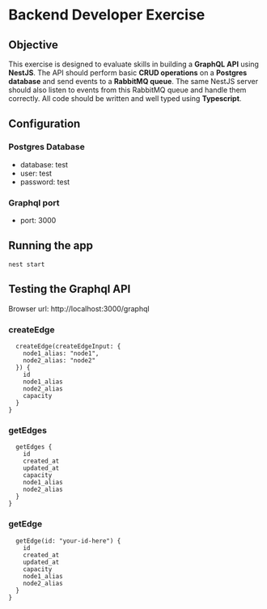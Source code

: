 # Backend Developer Exercise


## Objective
This exercise is designed to evaluate skills in building a **GraphQL API** using **NestJS**. The API should perform basic **CRUD operations** on a **Postgres database** and send events to a **RabbitMQ queue**. The same NestJS server should also listen to events from this RabbitMQ queue and handle them correctly. All code should be written and well typed using **Typescript**.


## Configuration

### Postgres Database

- database: test
- user: test
- password: test

### Graphql port

- port: 3000



## Running the app

```nest start```

## Testing the Graphql API

Browser url: http://localhost:3000/graphql

### createEdge

```mutation {
  createEdge(createEdgeInput: {
    node1_alias: "node1",
    node2_alias: "node2"
  }) {
    id
    node1_alias
    node2_alias
    capacity
  }
}

```

### getEdges

```query {
  getEdges {
    id
    created_at
    updated_at
    capacity
    node1_alias
    node2_alias
  }
}
```

### getEdge

```query {
  getEdge(id: "your-id-here") {
    id
    created_at
    updated_at
    capacity
    node1_alias
    node2_alias
  }
}
```